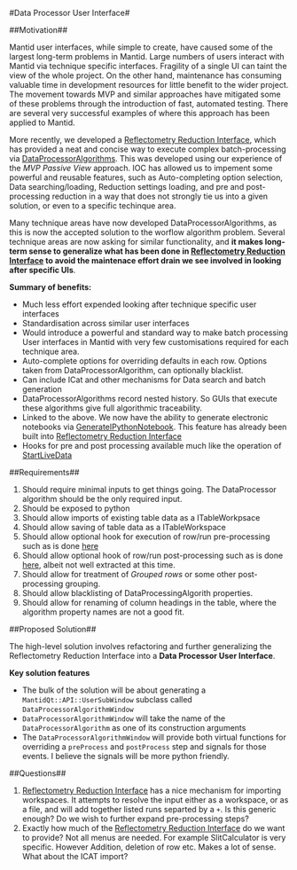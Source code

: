 #Data Processor User Interface#

##Motivation##

Mantid user interfaces, while simple to create, have caused some of the largest long-term problems in Mantid. Large numbers of users interact with Mantid via technique specific interfaces. Fragility of a single UI can taint the view of the whole project. On the other hand, maintenance has consuming valuable time in development resources for little benefit to the wider project. The movement towards MVP and similar approaches have mitigated some of these problems through the introduction of fast, automated testing. There are several very successful examples of where this approach has been applied to Mantid.

More recently, we developed a [Reflectometry Reduction Interface](http://docs.mantidproject.org/nightly/interfaces/ISIS_Reflectometry.html), which has provided a neat and concise way to execute complex batch-processing via [DataProcessorAlgorithms](http://doxygen.mantidproject.org/nightly/dd/ddc/classMantid_1_1API_1_1DataProcessorAlgorithm.html). This was developed using our experience of the *MVP Passive View* approach. IOC has allowed us to impement some powerful and reusable features, such as Auto-completing option selection, Data searching/loading, Reduction settings loading, and pre and post-processing reduction in a way that does not strongly tie us into a given solution, or even to a specific techinque area.

Many technique areas have now developed DataProcessorAlgorithms, as this is now the accepted solution to the worflow algorithm problem. Several technique areas are now asking for similar functionality, and **it makes long-term sense to generalize what has been done in [Reflectometry Reduction Interface](http://docs.mantidproject.org/nightly/interfaces/ISIS_Reflectometry.html) to avoid the maintenace effort drain we see involved in looking after specific UIs**.

**Summary of benefits:**

* Much less effort expended looking after technique specific user interfaces
* Standardisation across similar user interfaces
* Would introduce a powerful and standard way to make batch processing User interfaces in Mantid with very few customisations required for each technique area.
* Auto-complete options for overriding defaults in each row. Options taken from DataProcessorAlgorithm, can optionally blacklist.
* Can include ICat and other mechanisms for Data search and batch generation
* DataProcessorAlgorithms record nested history. So GUIs that execute these algorithms give full algorithmic traceability.
* Linked to the above. We now have the ability to generate electronic notebooks via [GenerateIPythonNotebook](http://docs.mantidproject.org/nightly/algorithms/GenerateIPythonNotebook-v1.html). This feature has already been built into [Reflectometry Reduction Interface](http://docs.mantidproject.org/nightly/interfaces/ISIS_Reflectometry.html)
* Hooks for pre and post processing available much like the operation of [StartLiveData](http://docs.mantidproject.org/nightly/algorithms/StartLiveData-v1.html)

##Requirements##

1. Should require minimal inputs to get things going. The DataProcessor algorithm should be the only required input.
1. Should be exposed to python
1. Should allow imports of existing table data as a ITableWorkpsace
1. Should allow saving of table data as a ITableWorkspace
1. Should allow optional hook for execution of row/run pre-processing such as is done [here](https://github.com/mantidproject/mantid/blob/master/MantidQt/CustomInterfaces/src/ReflMainViewPresenter.cpp#L545)
1. Should allow optional hook of row/run post-processing such as is done [here](https://github.com/mantidproject/mantid/blob/master/MantidQt/CustomInterfaces/src/ReflMainViewPresenter.cpp#L705:L717), albeit not well extracted at this time.
1. Should allow for treatment of *Grouped rows* or some other post-processing grouping.
1. Should allow blacklisting of DataProcessingAlgorith properties.
1. Should allow for renaming of column headings in the table, where the algorithm property names are not a good fit.


##Proposed Solution##

The high-level solution involves refactoring and further generalizing the Reflectometry Reduction Interface into a **Data Processor User Interface**.

**Key solution features**
* The bulk of the solution will be about generating a `MantidQt::API::UserSubWindow` subclass called `DataProcessorAlgorithmWindow`  
* `DataProcessorAlgorithmWindow`  will take the name of the `DataProcessorAlgorithm` as one of its construction arguments
* The `DataProcessorAlgorithmWindow` will provide both virtual functions for overriding a `preProcess` and `postProcess` step and signals for those events. I believe the signals will be more python friendly.


##Questions##

1. [Reflectometry Reduction Interface](http://docs.mantidproject.org/nightly/interfaces/ISIS_Reflectometry.html) has a nice mechanism for importing workspaces. It attempts to resolve the input either as a workspace, or as a file, and will add together listed runs separted by a `+`. Is this generic enough? Do we wish to further expand pre-processing steps?
2. Exactly how much of the [Reflectometry Reduction Interface](http://docs.mantidproject.org/nightly/interfaces/ISIS_Reflectometry.html) do we want to provide? Not all menus are needed. For example SlitCalculator is very specific. However Addition, deletion of row etc. Makes a lot of sense. What about the ICAT import?


